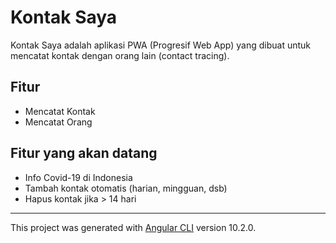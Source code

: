 # Kontak Saya

Kontak Saya adalah aplikasi PWA (Progresif Web App) yang dibuat untuk mencatat kontak dengan orang lain (contact tracing).

## Fitur

- Mencatat Kontak
- Mencatat Orang


## Fitur yang akan datang

- Info Covid-19 di Indonesia
- Tambah kontak otomatis (harian, mingguan, dsb)
- Hapus kontak jika > 14 hari

***

This project was generated with [Angular CLI](https://github.com/angular/angular-cli) version 10.2.0.
